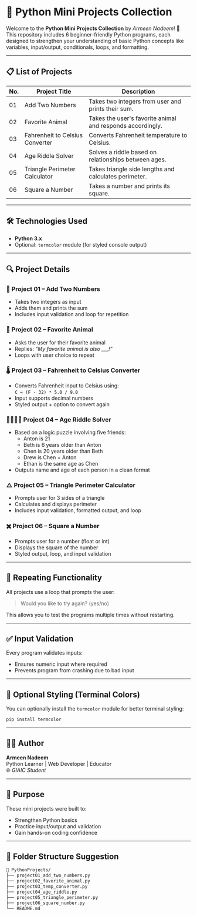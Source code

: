 # 🐍 Python Mini Projects Collection

Welcome to the **Python Mini Projects Collection** by *Armeen Nadeem*! 🎉  
This repository includes 6 beginner-friendly Python programs, each designed to strengthen your understanding of basic Python concepts like variables, input/output, conditionals, loops, and formatting.

---

## 📋 List of Projects

| No. | Project Title                             | Description                                                  |
|-----|-------------------------------------------|--------------------------------------------------------------|
| 01  | Add Two Numbers                           | Takes two integers from user and prints their sum.           |
| 02  | Favorite Animal                           | Takes the user's favorite animal and responds accordingly.   |
| 03  | Fahrenheit to Celsius Converter           | Converts Fahrenheit temperature to Celsius.                  |
| 04  | Age Riddle Solver                         | Solves a riddle based on relationships between ages.         |
| 05  | Triangle Perimeter Calculator             | Takes triangle side lengths and calculates perimeter.        |
| 06  | Square a Number                           | Takes a number and prints its square.                        |

---

## 🛠️ Technologies Used

- **Python 3.x**
- Optional: `termcolor` module (for styled console output)

---

## 🔍 Project Details

### 🧼 Project 01 – Add Two Numbers

- Takes two integers as input
- Adds them and prints the sum
- Includes input validation and loop for repetition

### 🐾 Project 02 – Favorite Animal

- Asks the user for their favorite animal
- Replies: *“My favorite animal is also ___!”*
- Loops with user choice to repeat

### 🌡️ Project 03 – Fahrenheit to Celsius Converter

- Converts Fahrenheit input to Celsius using:  
  `C = (F - 32) * 5.0 / 9.0`
- Input supports decimal numbers
- Styled output + option to convert again

### 👨‍👩‍👧‍👦 Project 04 – Age Riddle Solver

- Based on a logic puzzle involving five friends:
  - Anton is 21  
  - Beth is 6 years older than Anton  
  - Chen is 20 years older than Beth  
  - Drew is Chen + Anton  
  - Ethan is the same age as Chen
- Outputs name and age of each person in a clean format

### △ Project 05 – Triangle Perimeter Calculator

- Prompts user for 3 sides of a triangle
- Calculates and displays perimeter
- Includes input validation, formatted output, and loop

### ✖️ Project 06 – Square a Number

- Prompts user for a number (float or int)
- Displays the square of the number
- Styled output, loop, and input validation

---

## 🔁 Repeating Functionality

All projects use a loop that prompts the user:

> Would you like to try again? (yes/no)

This allows you to test the programs multiple times without restarting.

---

## ✅ Input Validation

Every program validates inputs:
- Ensures numeric input where required
- Prevents program from crashing due to bad input

---

## 🎨 Optional Styling (Terminal Colors)

You can optionally install the `termcolor` module for better terminal styling:

```bash
pip install termcolor
```

---

## 👩‍💻 Author

**Armeen Nadeem**  
Python Learner | Web Developer | Educator  
🌐 *GIAIC  Student*

---

## 🧠 Purpose

These mini projects were built to:
- Strengthen Python basics
- Practice input/output and validation
- Gain hands-on coding confidence

---

## 📂 Folder Structure Suggestion

```bash
📁 PythonProjects/
├── project01_add_two_numbers.py
├── project02_favorite_animal.py
├── project03_temp_converter.py
├── project04_age_riddle.py
├── project05_triangle_perimeter.py
├── project06_square_number.py
└── README.md
```
